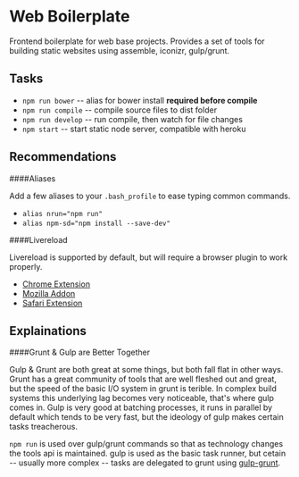 Web Boilerplate
======

Frontend boilerplate for web base projects.  Provides a set of tools for building static websites using assemble, iconizr, gulp/grunt.

Tasks
------
- ```npm run bower``` -- alias for bower install __required before compile__
- ```npm run compile``` -- compile source files to dist folder
- ```npm run develop``` -- run compile, then watch for file changes
- ```npm start``` -- start static node server, compatible with heroku


Recommendations
------

####Aliases

Add a few aliases to your ```.bash_profile``` to ease typing common commands.

- ```alias nrun="npm run"```
- ```alias npm-sd="npm install --save-dev"```

####Livereload

Livereload is supported by default, but will require a browser plugin to work properly. 
- [Chrome Extension](https://chrome.google.com/webstore/detail/livereload/jnihajbhpnppcggbcgedagnkighmdlei)
- [Mozilla Addon](https://addons.mozilla.org/en-US/firefox/addon/livereload)
- [Safari Extension](http://download.livereload.com/2.0.9/LiveReload-2.0.9.safariextz)

Explainations
----

####Grunt & Gulp are Better Together

Gulp & Grunt are both great at some things, but both fall flat in other ways.  Grunt has a great community of tools that are well fleshed out and great, but the speed of the basic I/O system in grunt is terible. In complex build systems this underlying lag becomes very noticeable, that's where gulp comes in.  Gulp is very good at batching processes, it runs in parallel by default which tends to be very fast, but the ideology of gulp makes certain tasks treacherous.

`npm run` is used over gulp/grunt commands so that as technology changes the tools api is maintained.  gulp is used as the basic task runner, but cetain -- usually more complex -- tasks are delegated to grunt using [gulp-grunt](https://www.npmjs.org/package/gulp-grunt).


